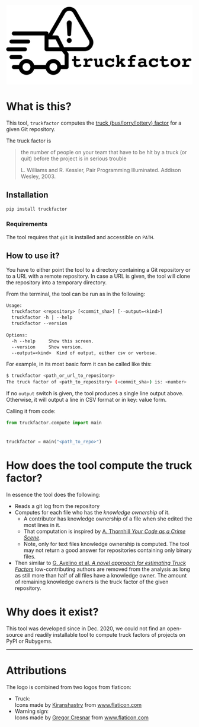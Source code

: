 ![](artwork/logo.png)

# What is this?

This tool, `truckfactor` computes the 
[truck (bus/lorry/lottery) factor](https://en.wikipedia.org/wiki/Bus_factor) for a 
given Git repository.

The truck factor is

  > the number of people on your team that have to be hit by a truck (or quit) 
  > before the project is in serious trouble
  >
  > L. Williams and R. Kessler, Pair Programming Illuminated. Addison Wesley, 2003.

<!-- One of the earliest occurrences of the term in a real project was in the Python
mailing list: 
["If Guido was hit by a bus?"](https://legacy.python.org/search/hypermail/python-1994q2/1040.html) -->


## Installation

```
pip install truckfactor
```

### Requirements

The tool requires that `git` is installed and accessible on `PATH`.


## How to use it?

You have to either point the tool to a directory containing a Git repository or
to a URL with a remote repository. In case a URL is given, the tool will clone
the repository into a temporary directory.

From the terminal, the tool can be run as in the following:

```
Usage:
  truckfactor <repository> [<commit_sha>] [--output=<kind>]
  truckfactor -h | --help
  truckfactor --version

Options:
  -h --help     Show this screen.
  --version     Show version.
  --output=<kind>  Kind of output, either csv or verbose.
```

For example, in its most basic form it can be called like this:

```bash
$ truckfactor <path_or_url_to_repository>
The truck factor of <path_to_repository> (<commit_sha>) is: <number>
```

If no `output` switch is given, the tool produces a single line output above. Otherwise, it will output a line in CSV format or in key: value form.


Calling it from code:

```python
from truckfactor.compute import main


truckfactor = main("<path_to_repo>")
```


# How does the tool compute the truck factor?

In essence the tool does the following:

  * Reads a git log from the repository
  * Computes for each file who has the _knowledge ownership_ of it.
    - A contributor has knowledge ownership of a file when she edited the most 
    lines in it.
    - That computation is inspired by 
    [A. Thornhill _Your Code as a Crime Scene_](https://pragprog.com/titles/atcrime/your-code-as-a-crime-scene/).
    - Note, only for text files knowledge ownership is computed. The tool may 
    not return a good answer for repositories containing only binary files.
  * Then similar to [G. Avelino et al. *A novel approach for estimating Truck Factors*](https://peerj.com/preprints/1233.pdf) 
  low-contributing authors are removed from the analysis as long as still more 
  than half of all files have a knowledge owner. The amount of remaining 
  knowledge owners is the truck factor of the given repository.


# Why does it exist?

This tool was developed since in Dec. 2020, we could not find an open-source and readily installable tool to compute truck factors of projects on PyPI or Rubygems.

<!-- 
## References

https://link.springer.com/article/10.1007/s11219-019-09457-2

A novel approach for estimating truck factors.
https://github.com/aserg-ufmg/Truck-Factor

Assessing the Bus Factor of Git Repositories (https://ieeexplore.ieee.org/stamp/stamp.jsp?arnumber=7081864&casa_token=fJYjmp-T3RUAAAAA:o_c0hD_yzQHTQJF0rGtEldCmxWlj_E0qn-NN67dxk4rps-p3fcBKpzzonY5SuFez8NEJ5sEx&tag=1)
https://github.com/atlanmod/busfactor
https://github.com/SOM-Research/busfactor
   > the minimum number of people on your team who must be hit by a truck so that your project gets into serious trouble (Bowler, M. (2005). Truck factor. Online. http://www.agileadvice.com/2005/05/15/agilemanagement/truck-factor/, )

Quantifying and mitigating turnover-induced knowledge loss: case studies of Chrome and a project at Avaya
-> no tool available

Are Heroes common in FLOSS projects?
https://dl.acm.org/doi/pdf/10.1145/1852786.1852856?casa_token=zZmr-B41OKYAAAAA:z1z_-tQivlm19DqvLysjT2ZNOwvmCmeU_KqtNBM9I3R2ol7EFbQtxx8nFKe921jQgupkAwPRVtct
on SVN no tool linked


On the difficulty of computing the Truck Factor
https://www.researchgate.net/profile/Filippo_Ricca/publication/221219219_On_the_Difficulty_of_Computing_the_Truck_Factor/links/5746d7db08ae9ace8425ec3e/On-the-Difficulty-of-Computing-the-Truck-Factor.pdf
SVN no tools linked
 -->



-----

# Attributions

The logo is combined from two logos from flaticon:
  * Truck: <div>Icons made by <a href="https://www.flaticon.com/authors/kiranshastry" title="Kiranshastry">Kiranshastry</a> from <a href="https://www.flaticon.com/" title="Flaticon">www.flaticon.com</a></div>
  * Warning sign: <div>Icons made by <a href="https://www.flaticon.com/authors/gregor-cresnar" title="Gregor Cresnar">Gregor Cresnar</a> from <a href="https://www.flaticon.com/" title="Flaticon">www.flaticon.com</a></div>



